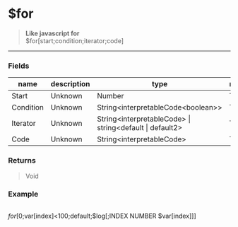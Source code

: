 # **$for**
> **Like javascript for** <br/>
> $for[start;condition;iterator;code]
- - -

### Fields
| name | description | type | required |
|------|-------------|------|----------|
| Start | Unknown | Number | True |
| Condition | Unknown | String&lt;interpretableCode&lt;boolean&gt;&gt; | True |
| Iterator | Unknown | String&lt;interpretableCode&gt; &#124; string&lt;default &#124; default2&gt; | True |
| Code | Unknown | String&lt;interpretableCode&gt; | True |

### Returns
> Void

### Example
> ```php
$for[0;$var[index]<100;default;$log[;INDEX NUMBER $var[index]]]
```